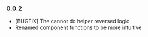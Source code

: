 ### 0.0.2

* [BUGFIX] The cannot do helper reversed logic
* Renamed component functions to be more intuitive
